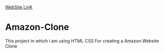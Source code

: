 <a href="https://amazon-tanveer-487621.netlify.app/"> WebSite LinK </a>

# Amazon-Clone
This project in which i am using HTML CSS For creating a Amazon Website Clone
